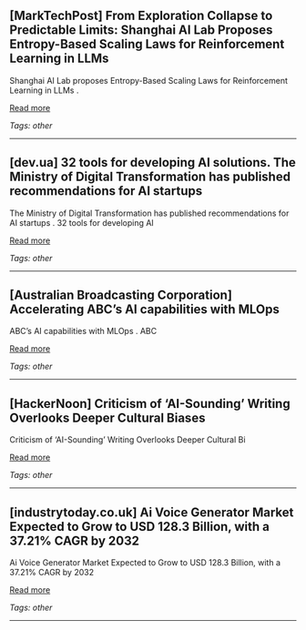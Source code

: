 ## [MarkTechPost] From Exploration Collapse to Predictable Limits: Shanghai AI Lab Proposes Entropy-Based Scaling Laws for Reinforcement Learning in LLMs

Shanghai AI Lab proposes Entropy-Based Scaling Laws for Reinforcement Learning in LLMs .

[Read more](https://www.marktechpost.com/2025/06/03/from-exploration-collapse-to-predictable-limits-shanghai-ai-lab-proposes-entropy-based-scaling-laws-for-reinforcement-learning-in-llms/)

_Tags: other_

---
## [dev.ua] 32 tools for developing AI solutions. The Ministry of Digital Transformation has published recommendations for AI startups

The Ministry of Digital Transformation has published recommendations for AI startups . 32 tools for developing AI

[Read more](https://dev.ua/en/news/rekomendatsii-mintsyfry-pro-shi-1748940783)

_Tags: other_

---
## [Australian Broadcasting Corporation] Accelerating ABC’s AI capabilities with MLOps

ABC’s AI capabilities with MLOps . ABC

[Read more](https://www.abc.net.au/digital-product/blogpost-mlops/105286212)

_Tags: other_

---
## [HackerNoon] Criticism of ‘AI-Sounding’ Writing Overlooks Deeper Cultural Biases

Criticism of ‘AI-Sounding’ Writing Overlooks Deeper Cultural Bi

[Read more](https://hackernoon.com/criticism-of-ai-sounding-writing-overlooks-deeper-cultural-biases)

_Tags: other_

---
## [industrytoday.co.uk] Ai Voice Generator Market Expected to Grow to USD 128.3 Billion, with a 37.21% CAGR by 2032

Ai Voice Generator Market Expected to Grow to USD 128.3 Billion, with a 37.21% CAGR by 2032

[Read more](https://industrytoday.co.uk/it/ai-voice-generator-market-expected-to-grow-to-usd-1283-billion-with-a-3721-cagr-by-2032)

_Tags: other_

---
